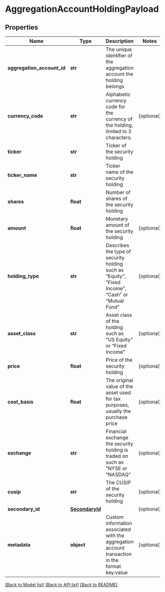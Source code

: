 # AggregationAccountHoldingPayload

## Properties
Name | Type | Description | Notes
------------ | ------------- | ------------- | -------------
**aggregation_account_id** | **str** | The unique identifier of the aggregation account the holding belongs | 
**currency_code** | **str** | Alphabetic currency code for the currency of the holding, limited to 3 characters. | [optional] 
**ticker** | **str** | Ticker of the security holding | 
**ticker_name** | **str** | Ticker name of the security holding | 
**shares** | **float** | Number of shares of the security holding | 
**amount** | **float** | Monetary amount of the security holding | [optional] 
**holding_type** | **str** | Describes the type of security holding such as “Equity”, “Fixed Income”, “Cash” or “Mutual Fund” | [optional] 
**asset_class** | **str** | Asset class of the holding such as “US Equity” or “Fixed Income” | [optional] 
**price** | **float** | Price of the security holding | [optional] 
**cost_basis** | **float** | The original value of the asset used for tax purposes, usually the purchase price | [optional] 
**exchange** | **str** | Financial exchange the security holding is traded on such as “NYSE or “NASDAQ” | [optional] 
**cusip** | **str** | The CUSIP of the security holding | [optional] 
**secondary_id** | [**SecondaryId**](SecondaryId.md) |  | [optional] 
**metadata** | **object** | Custom information associated with the aggregation account transaction in the format key:value | [optional] 

[[Back to Model list]](../README.md#documentation-for-models) [[Back to API list]](../README.md#documentation-for-api-endpoints) [[Back to README]](../README.md)


